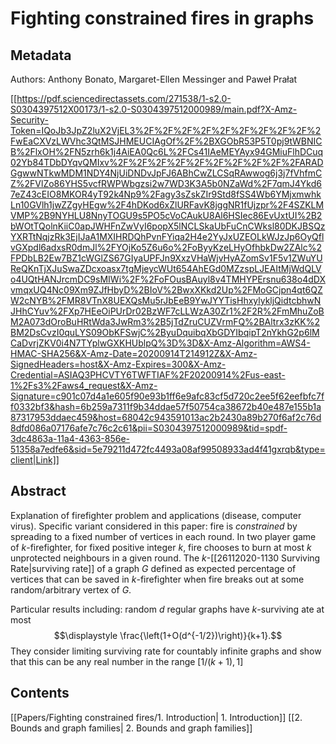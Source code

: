 # Fighting constrained fires in graphs

## Metadata

Authors: Anthony Bonato, Margaret-Ellen Messinger and Paweł Prałat

[[https://pdf.sciencedirectassets.com/271538/1-s2.0-S0304397512X00173/1-s2.0-S0304397512000989/main.pdf?X-Amz-Security-Token=IQoJb3JpZ2luX2VjEL3%2F%2F%2F%2F%2F%2F%2F%2F%2F%2FwEaCXVzLWVhc3QtMSJHMEUCIAgOf%2F%2BXGObR53P5T0pj9tWBNICB%2FlxOH%2FN5zrh6k1j4AiEA0Qc6L%2FCs41IAeMEYAyx94GMiuFlhDCuq02Yb84TDbDYqvQMIxv%2F%2F%2F%2F%2F%2F%2F%2F%2F%2FARADGgwwNTkwMDM1NDY4NjUiDNDvJpFJ6ABhCwZLCSqRAwwog6j3j7fVhfmCZ%2FVlZo86YHS5vcfRWPWbgzsi2w7WD3K3A5b0NZaWd%2F7qmJ4Ykd67eZ43cEIO8MKOR4yT92k4Np9%2Fagy3sZskZIr9Std8fSS4Wb6YMjxmwhkLn10GVlh1jwZZgyHEgw%2F4hDKod6xZlURFavK8jggNR1fUjzpr%2F4SZKLMVMP%2B9NYHLU8NnyTOGU9s5PO5cVoCAukU8Al6HSIec86EvUxtUI%2B2bWOtTQolnKiiC0apJWHFnZwVyI6popX5lNCLSkaUbFuCnCWksl80DKJBSQzYXRTtNqjzRk3EjIJaA1MXIHRDQhPvnFYiqa2H4e2YyJxUZEOLkWJzJp6OyQflvGXpdl6adxsR0dmJl%2FYOjKo5Z6u6o%2FoByyKzeLHyOfhbkDw2ZAlc%2FPDbLB2Ew7BZ1cWGlZS67GIyaUPFJn9XxzVHaWjvHyAZomSv1F5v1ZWuYUReQKnTjXJuSwaZDcxoasx7tgMjeycWUt654AhEGd0MZzspLJEAItMjWdQLVo4UQtHANJrcmDC9sMIWi%2F%2FoFOusBAuyl8v4TMHYPErsnu638o4dDXvmqxUQ4Nc09Xm9ZJfHbyD%2BIoV%2BwxXKkd2Up%2FMoGCjpn4qt6QZW2cNYB%2FMR8VTnX8UEXQsMu5rJbEeB9YwJYYTisHhxylykljQidtcbhwNJHhCYuv%2FXp7HEeOiPUrDr02BzWF7cLLWzA30Zr1%2F2R%2FmMhuZoBM2A073dOroBuHRtWda3JwRm3%2B5jTdZruCUZVrmFQ%2BAltrx3zKK%2BM2DsCvzI0quLYS09ObKFSwjC%2ByuDquibqXbGDYIbqipT2nYkhG2p6lMCaDvrjZKV0i4N7TYplwGXKHUblpQ%3D%3D&X-Amz-Algorithm=AWS4-HMAC-SHA256&X-Amz-Date=20200914T214912Z&X-Amz-SignedHeaders=host&X-Amz-Expires=300&X-Amz-Credential=ASIAQ3PHCVTY6TWFTIAF%2F20200914%2Fus-east-1%2Fs3%2Faws4_request&X-Amz-Signature=c901c07d4a1e605f90e93b1ff6e9afc83cf5d720c2ee5f62eefbfc7ff0332bf3&hash=6b259a7311f9b34ddae57f50754ca38672b40e487e155b1a87317953ddaec459&host=68042c943591013ac2b2430a89b270f6af2c76d8dfd086a07176afe7c76c2c61&pii=S0304397512000989&tid=spdf-3dc4863a-11a4-4363-856e-51358a7edfe6&sid=5e79211d472fc4493a08af99508933ad4f41gxrqb&type=client|Link]]

## Abstract

Explanation of firefighter problem and applications (disease, computer virus). Specific variant considered in this paper: fire is *constrained* by spreading to a fixed number of vertices in each round. In two player game of $k$-firefighter, for fixed positive integer $k$, fire chooses to burn at most $k$ unprotected neighbours in a given round. The $k$-[[26112020-1130 Surviving Rate|surviving rate]] of a graph $G$ defined as expected percentage of vertices that can be saved in $k$-firefighter when fire breaks out at some random/arbitrary vertex of $G$.

Particular results including: random $d$ regular graphs have $k$-surviving ate at most $$\displaystyle \frac{\left(1+O(d^{-1/2})\right)}{k+1}.$$ They consider limiting surviving rate for countably infinite graphs and show that this can be any real number in the range $\displaystyle [1/(k+1),1]$

## Contents
[[Papers/Fighting constrained fires/1. Introduction| 1. Introduction]]
[[2. Bounds and graph families| 2. Bounds and graph families]]
